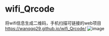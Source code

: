 # wifi_Qrcode
将wifi信息生成二维码，手机扫描可链接的web项目
https://wanqqq29.github.io/wifi_Qrcode/
![image](https://user-images.githubusercontent.com/43819451/217707246-e26d9132-90e9-4687-87fb-70c7be2fc323.png)
